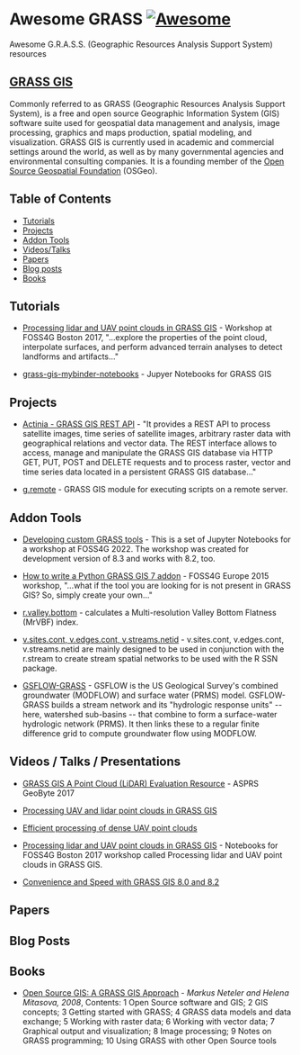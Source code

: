 # Awesome GRASS [![Awesome](https://cdn.rawgit.com/sindresorhus/awesome/d7305f38d29fed78fa85652e3a63e154dd8e8829/media/badge.svg)](https://github.com/jtoy/awesome)
Awesome G.R.A.S.S. (Geographic Resources Analysis Support System) resources

## [GRASS GIS](https://grass.osgeo.org/)
Commonly referred to as GRASS (Geographic Resources Analysis Support System), is a free and open source Geographic Information System (GIS) software suite used for geospatial data management and analysis, image processing, graphics and maps production, spatial modeling, and visualization. GRASS GIS is currently used in academic and commercial settings around the world, as well as by many governmental agencies and environmental consulting companies. It is a founding member of the [Open Source Geospatial Foundation](https://www.osgeo.org/) (OSGeo).

## Table of Contents

<!-- MarkdownTOC depth=4 -->
- [Tutorials](#tutorials)
- [Projects](#projects)
- [Addon Tools](#addons)
- [Videos/Talks](#video)
- [Papers](#papers)
- [Blog posts](#blogs)
- [Books](#books)

<!-- /MarkdownTOC -->


<a name="tutorials" />

## Tutorials

* [Processing lidar and UAV point clouds in GRASS GIS](https://grasswiki.osgeo.org/wiki/Processing_lidar_and_UAV_point_clouds_in_GRASS_GIS_(workshop_at_FOSS4G_Boston_2017)) - Workshop at FOSS4G Boston 2017, "...explore the properties of the point cloud, interpolate surfaces, and perform advanced terrain analyses to detect landforms and artifacts..."

* [grass-gis-mybinder-notebooks](https://github.com/wenzeslaus/grass-gis-mybinder-notebooks) - Jupyer Notebooks for GRASS GIS

<a name="projects" />

## Projects

* [Actinia - GRASS GIS REST API](https://github.com/mundialis/actinia_core) - "It provides a REST API to process satellite images, time series of satellite images, arbitrary raster data with geographical relations and vector data. The REST interface allows to access, manage and manipulate the GRASS GIS database via HTTP GET, PUT, POST and DELETE requests and to process raster, vector and time series data located in a persistent GRASS GIS database..."

* [g.remote](https://github.com/wenzeslaus/g.remote) - GRASS GIS module for executing scripts on a remote server.

<a name="addons" />

## Addon Tools

* [Developing custom GRASS tools](https://github.com/wenzeslaus/foss4g-2022-developing-custom-grass-tools) - This is a set of Jupyter Notebooks for a workshop at FOSS4G 2022. The workshop was created for development version of 8.3 and works with 8.2, too.

* [How to write a Python GRASS GIS 7 addon](https://github.com/wenzeslaus/python-grass-addon) - FOSS4G Europe 2015 workshop, "...what if the tool you are looking for is not present in GRASS GIS? So, simply create your own..."

* [r.valley.bottom](https://github.com/hellik/r.valley.bottom) - calculates a Multi-resolution Valley Bottom Flatness (MrVBF) index.

* [v.sites.cont, v.edges.cont, v.streams.netid](https://github.com/johnDorian/grass_addons) - v.sites.cont, v.edges.cont, v.streams.netid are mainly designed to be used in conjunction with the r.stream to create stream spatial networks to be used with the R SSN package.

* [GSFLOW-GRASS](https://github.com/UMN-Hydro/GSFLOW-GRASS) - GSFLOW is the US Geological Survey's combined groundwater (MODFLOW) and surface water (PRMS) model. GSFLOW-GRASS builds a stream network and its "hydrologic response units" -- here, watershed sub-basins -- that combine to form a surface-water hydrologic network (PRMS). It then links these to a regular finite difference grid to compute groundwater flow using MODFLOW.

<a name="video" />

## Videos / Talks / Presentations

* [GRASS GIS A Point Cloud (LiDAR) Evaluation Resource](https://youtu.be/Fj0TO4ZKEc0) - ASPRS GeoByte 2017

* [Processing UAV and lidar point clouds in GRASS GIS](http://wenzeslaus.github.io/grass-lidar-talks/vpetras_clouds_in_grass_isprs.pdf)

* [Efficient processing of dense UAV point clouds](http://wenzeslaus.github.io/grass-lidar-talks/PetrasVaclav_ProjectPresentation_16x10.pdf)

* [Processing lidar and UAV point clouds in GRASS GIS](https://github.com/wenzeslaus/Notebook-for-processing-point-clouds-in-GRASS-GIS) - Notebooks for FOSS4G Boston 2017 workshop called Processing lidar and UAV point clouds in GRASS GIS.

* [Convenience and Speed with GRASS GIS 8.0 and 8.2](https://wenzeslaus.github.io/grass-gis-talks/doi2022.html#/)

<a name="papers" />

## Papers

<a name="blogs" />

## Blog Posts

<a name="books" />

## Books

* [Open Source GIS: A GRASS GIS Approach](https://grassbook.org/) - _Markus Neteler and Helena Mitasova, 2008_, Contents: 1 Open Source software and GIS; 2 GIS concepts; 3 Getting started with GRASS; 4 GRASS data models and data exchange; 5 Working with raster data; 6 Working with vector data; 7 Graphical output and visualization; 8 Image processing; 9 Notes on GRASS programming; 10 Using GRASS with other Open Source tools
